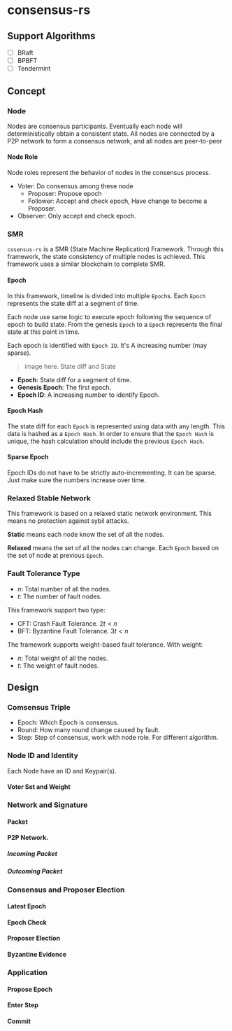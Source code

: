 # consensus-rs

## Support Algorithms

- [ ] BRaft
- [ ] BPBFT
- [ ] Tendermint

## Concept

### Node

Nodes are consensus participants. Eventually each node will deterministically obtain a consistent state. All nodes are connected by a P2P network to form a consensus network, and all nodes are peer-to-peer

#### Node Role

Node roles represent the behavior of nodes in the consensus process.

- Voter: Do consensus among these node 
   - Proposer: Propose epoch
   - Follower: Accept and check epoch, Have change to become a Proposer.
- Observer: Only accept and check epoch.

### SMR

`cosensus-rs` is a SMR (State Machine Replication) Framework. Through this framework, the state consistency of multiple nodes is achieved. This framework uses a similar blockchain to complete SMR.

#### Epoch

In this framework, timeline is divided into multiple `Epoch`s.  Each `Epoch` represents the state diff at a segment of time. 

Each node use same logic to execute epoch following the sequence of epoch to build state. From the genesis `Epoch` to a `Epoch` represents the final state at this point in time.

Each epoch is identified with `Epoch ID`. It's A increasing number (may sparse).

> image here. State diff and State

- **Epoch**: State diff for a segment of time.
- **Genesis Epoch**: The first epoch.
- **Epoch ID**: A increasing number to identify Epoch.

#### Epoch Hash

The state diff for each `Epoch` is represented using data with any length. This data is hashed as a `Epoch Hash`. In order to ensure that the `Epoch Hash` is unique, the hash calculation should include the previous `Epoch Hash`.

#### Sparse Epoch

Epoch IDs do not have to be strictly auto-incrementing. It can be sparse.  Just make sure the numbers increase over time.

### Relaxed Stable Network

This framework is based on a relaxed static network environment. This means no protection against sybil attacks.

**Static** means each node know the set of all the nodes.

**Relaxed** means the set of all the nodes can change. Each `Epoch` based on the set of node at previous `Epoch`.

### Fault Tolerance Type

- $n$: Total number of all the nodes.
- $t$: The number of fault nodes.

This framework support two type:

- CFT: Crash Fault Tolerance. $2t < n$
- BFT: Byzantine Fault Tolerance. $3t < n$

The framework supports weight-based fault tolerance. With weight:

- $n$: Total weight of all the nodes.
- $t$: The weight of fault nodes.

## Design

### Comsensus Triple

- Epoch: Which Epoch is consensus.
- Round: How many round change caused by fault.
- Step: Step of consensus, work with node role. For different algorithm.

### Node ID and Identity

Each Node have an ID and Keypair(s).

#### Voter Set and Weight

### Network and Signature

#### Packet

#### P2P Network.

##### Incoming Packet

##### Outcoming Packet

### Consensus and Proposer Election

#### Latest Epoch

#### Epoch Check

#### Proposer Election

#### Byzantine Evidence

### Application

#### Propose Epoch

#### Enter Step

#### Commit
